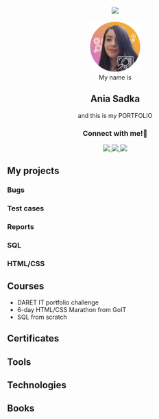 <p align="center">
  <img src="https://capsule-render.vercel.app/api?type=waving&&color=0:EEFF00,100:a82da8&text=Hello!&animation=fadeIn&fontColor=ffffff&height=160&section=header"/>
</p>

<div align="center">
  <a href="https://github.com/annasadka/challenge_portfolio_annasadka/">
    <img src="images/ania.png" alt="Logo" width="120" height="120">
  </a><br />
</div>

<div align="center">My name is<br>
<h2>Ania Sadka</h2>
<p>and this is my PORTFOLIO</p>
</div>

<h3 align="center">
  Connect with me!💬
</h3>

<p align="center">

<a href="https://www.linkedin.com/in/thepiyushmalhotra/">
  <img height="50" src="https://user-images.githubusercontent.com/46517096/166973395-19676cd8-f8ec-4abf-83ff-da8243505b82.png"/>
</a>
<a href="mailto: anna.sadka87@gmail.com">
  <img height="50" src="https://user-images.githubusercontent.com/46517096/166974271-91dfa250-d70b-4cb9-8707-f1bda1b708c3.png"/>
</a>
<a href="https://www.instagram.com/thepiyushmalhotra/">
  <img height="50" src="https://user-images.githubusercontent.com/46517096/166974368-9798f39f-1f46-499c-b14e-81f0a3f83a06.png"/>
</a>
</p>


## My projects

### Bugs

### Test cases

### Reports

### SQL

### HTML/CSS


                                                                     
## Courses

<ul>                                                                 
<li>DARET IT portfolio challenge </li>
<li>6-day HTML/CSS Marathon from GoIT</li>
<li>SQL from scratch</li>
</ul>

## Certificates

## Tools

## Technologies

## Books



